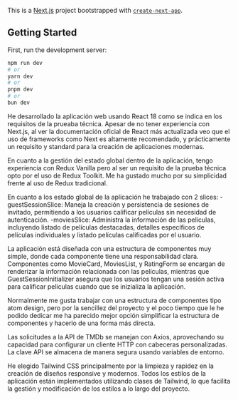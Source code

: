 This is a [Next.js](https://nextjs.org/) project bootstrapped with [`create-next-app`](https://github.com/vercel/next.js/tree/canary/packages/create-next-app).

## Getting Started

First, run the development server:

```bash
npm run dev
# or
yarn dev
# or
pnpm dev
# or
bun dev
```

He desarrollado la aplicación web usando React 18 como se indica en los requisitos de la prueaba técnica. Apesar de no tener experiencia con Next.js, al ver la documentación oficial de React más actualizada veo que el uso de frameworks como Next es altamente recomendado, y prácticamente un requisito y standard para la creación de aplicaciones modernas.

En cuanto a la gestión del estado global dentro de la aplicación, tengo experiencia con Redux Vanilla pero al ser un requisito de la prueba técnica opto por el uso de Redux Toolkit. Me ha gustado mucho por su simplicidad frente al uso de Redux tradicional.

En cuanto a los estado global de la aplicación he trabajado con 2 slices:
-guestSessionSlice: Maneja la creación y persistencia de sesiones de invitado, permitiendo a los usuarios calificar películas sin necesidad de autenticación.
-moviesSlice: Administra la información de las películas, incluyendo listado de películas destacadas, detalles específicos de películas individuales y listado películas calificadas por el usuario.

La aplicación está diseñada con una estructura de componentes muy simple, donde cada componente tiene una responsabilidad clara. Componentes como MovieCard, MoviesList, y RatingForm se encargan de renderizar la información relacionada con las películas, mientras que GuestSessionInitializer asegura que los usuarios tengan una sesión activa para calificar películas cuando que se inizializa la aplicación.

Normalmente me gusta trabajar con una estructura de componentes tipo atom design, pero por la sencillez del proyecto y el poco tiempo que le he podido dedicar me ha parecido mejor opción simplificar la estructura de componentes y hacerlo de una forma más directa.

Las solicitudes a la API de TMDb se manejan con Axios, aprovechando su capacidad para configurar un cliente HTTP con cabeceras personalizadas. La clave API se almacena de manera segura usando variables de entorno.

He elegido Tailwind CSS principalmente por la limpieza y rapidez en la creación de diseños responsive y modernos. Todos los estilos de la aplicación están implementados utilizando clases de Tailwind, lo que facilita la gestión y modificación de los estilos a lo largo del proyecto.

